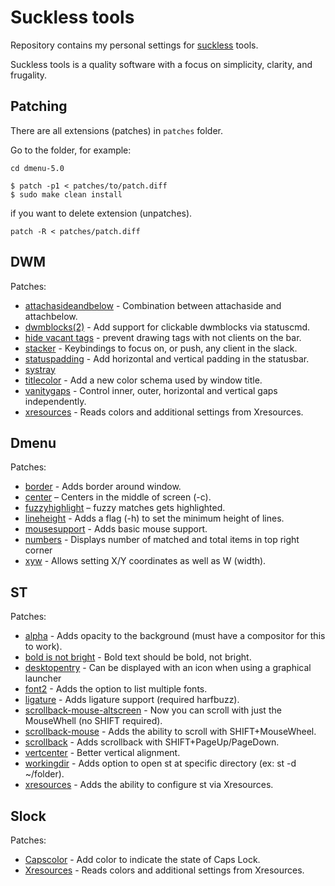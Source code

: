# Suckless tools

Repository contains my personal settings for [suckless](suckless.org) tools.

Suckless tools is a quality software with a focus on simplicity, clarity, and frugality.

## Patching

There are all extensions (patches) in ``patches`` folder.

Go to the folder, for example:
```
cd dmenu-5.0
```

```
$ patch -p1 < patches/to/patch.diff
$ sudo make clean install
```

if you want to delete extension (unpatches).
```
patch -R < patches/patch.diff
```

## DWM

Patches:
 - [attachasideandbelow](https://dwm.suckless.org/patches/attachasideandbelow/) - Combination between attachaside and attachbelow.
 - [dwmblocks(2)](https://gist.github.com/danbyl/54f7c1d57fc6507242a95b71c3d8fdea) - Add support for clickable dwmblocks via statuscmd.
 - [hide vacant tags](https://dwm.suckless.org/patches/hide_vacant_tags/) - prevent drawing tags with not clients on the bar.
 - [stacker](https://dwm.suckless.org/patches/stacker/) - Keybindings to focus on, or push, any client in the slack.
 - [statuspadding](https://dwm.suckless.org/patches/statuspadding/) - Add horizontal and vertical padding in the statusbar.
 - [systray]()
 - [titlecolor](https://dwm.suckless.org/patches/titlecolor) - Add a new color schema used by window title.
 - [vanitygaps](https://dwm.suckless.org/patches/vanitygaps/) - Control inner, outer, horizontal and vertical gaps independently.
 - [xresources](https://dwm.suckless.org/patches/xresources/) - Reads colors and additional settings from Xresources.

## Dmenu

Patches:
 - [border](https://tools.suckless.org/dmenu/patches/border/) - Adds border around window.
 - [center](https://tools.suckless.org/dmenu/patches/center/) – Centers in the middle of screen (-c).
 - [fuzzyhighlight](https://tools.suckless.org/dmenu/patches/fuzzyhighlight/) – fuzzy matches gets highlighted.
 - [lineheight](https://tools.suckless.org/dmenu/patches/line-height/) - Adds a flag (-h) to set the minimum height of lines.
 - [mousesupport](https://tools.suckless.org/dmenu/patches/mousesupport/) - Adds basic mouse support.
 - [numbers](https://tools.suckless.org/dmenu/patches/numbers/) - Displays number of matched and total items in top right corner
 - [xyw](https://tools.suckless.org/dmenu/patches/xyw/) - Allows setting X/Y coordinates as well as W (width).

## ST

Patches:
 - [alpha](https://st.suckless.org/patches/alpha/) - Adds opacity to the background (must have a compositor for this to work).
 - [bold is not bright](https://st.suckless.org/patches/bold-is-not-bright/) - Bold text should be bold, not bright.
 - [desktopentry](https://st.suckless.org/patches/desktopentry/) - Can be displayed with an icon when using a graphical launcher
 - [font2](https://st.suckless.org/patches/font2/) - Adds the option to list multiple fonts.
 - [ligature](https://st.suckless.org/patches/ligatures/) - Adds ligature support (required harfbuzz).
 - [scrollback-mouse-altscreen](https://st.suckless.org/patches/scrollback/) - Now you can scroll with just the MouseWhell (no SHIFT required).
 - [scrollback-mouse](https://st.suckless.org/patches/scrollback/) - Adds the ability to scroll with SHIFT+MouseWheel.
 - [scrollback](https://st.suckless.org/patches/scrollback/) - Adds scrollback with SHIFT+PageUp/PageDown.
 - [vertcenter](https://st.suckless.org/patches/vertcenter/) - Better vertical alignment.
 - [workingdir](https://st.suckless.org/patches/workingdir/) - Adds option to open st at specific directory (ex: st -d ~/folder).
 - [xresources](https://st.suckless.org/patches/xresources/) - Adds the ability to configure st via Xresources.

## Slock

Patches:
 - [Capscolor](https://tools.suckless.org/slock/patches/capscolor/) - Add color to indicate the state of Caps Lock.
 - [Xresources](https://tools.suckless.org/slock/patches/xresources/) - Reads colors and additional settings from Xresources.
